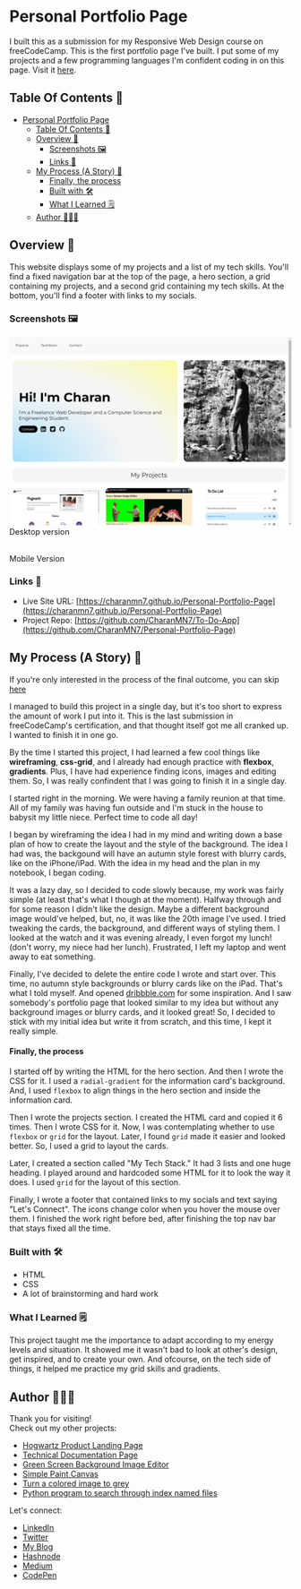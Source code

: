 # Personal Portfolio Page

I built this as a submission for my Responsive Web Design course on freeCodeCamp. This is the first portfolio page I've built. I put some of my projects and a few programming languages I'm confident coding in on this page. Visit it [here](https://charanmn7.github.io/Personal-Portfolio-Page/).

## Table Of Contents 📖

- [Personal Portfolio Page](#personal-portfolio-page)
  - [Table Of Contents 📖](#table-of-contents-)
  - [Overview 🎯](#overview-)
    - [Screenshots 🖼️](#screenshots-️)
    - [Links 📌](#links-)
  - [My Process (A Story) 📝](#my-process-a-story-)
      - [Finally, the process](#finally-the-process)
    - [Built with 🛠️](#built-with-️)
    - [What I Learned 🗒️](#what-i-learned-️)
  - [Author 👨🏻‍💻](#author-)

## Overview 🎯

This website displays some of my projects and a list of my tech skills. You'll find a fixed navigation bar at the top of the page, a hero section, a grid containing my projects, and a second grid containing my tech skills. At the bottom, you'll find a footer with links to my socials.

### Screenshots 🖼️

![](src/Screenshots/desktop.png)  
Desktop version

![]()  
Mobile Version

### Links 📌

- Live Site URL: [https://charanmn7.github.io/Personal-Portfolio-Page](https://charanmn7.github.io/Personal-Portfolio-Page)
- Project Repo: [https://github.com/CharanMN7/To-Do-App](https://github.com/CharanMN7/Personal-Portfolio-Page)

## My Process (A Story) 📝

If you're only interested in the process of the final outcome, you can skip [here](#finally-the-process)

I managed to build this project in a single day, but it's too short to express the amount of work I put into it. This is the last submission in freeCodeCamp's certification, and that thought itself got me all cranked up. I wanted to finish it in one go.

By the time I started this project, I had learned a few cool things like **wireframing**, **css-grid**, and I already had enough practice with **flexbox**, **gradients**. Plus, I have had experience finding icons, images and editing them. So, I was really confindent that I was going to finish it in a single day.

I started right in the morning. We were having a family reunion at that time. All of my family was having fun outside and I'm stuck in the house to babysit my little niece. Perfect time to code all day!

I began by wireframing the idea I had in my mind and writing down a base plan of how to create the layout and the style of the background. The idea I had was, the backgound will have an autumn style forest with blurry cards, like on the iPhone/iPad. With the idea in my head and the plan in my notebook, I began coding.

It was a lazy day, so I decided to code slowly because, my work was fairly simple (at least that's what I though at the moment). Halfway through and for some reason I didn't like the design. Maybe a different background image would've helped, but, no, it was like the 20th image I've used. I tried tweaking the cards, the background, and different ways of styling them. I looked at the watch and it was evening already, I even forgot my lunch! (don't worry, my niece had her lunch). Frustrated, I left my laptop and went away to eat something.

Finally, I've decided to delete the entire code I wrote and start over. This time, no autumn style backgrounds or blurry cards like on the iPad. That's what I told myself. And opened [dribbble.com](https://dribbble.com) for some inspiration. And I saw somebody's portfolio page that looked similar to my idea but without any background images or blurry cards, and it looked great! So, I decided to stick with my initial idea but write it from scratch, and this time, I kept it really simple.

#### Finally, the process

I started off by writing the HTML for the hero section. And then I wrote the CSS for it. I used a `radial-gradient` for the information card's background. And, I used `flexbox` to align things in the hero section and inside the information card.

Then I wrote the projects section. I created the HTML card and copied it 6 times. Then I wrote CSS for it. Now, I was contemplating whether to use `flexbox` or `grid` for the layout. Later, I found `grid` made it easier and looked better. So, I used a grid to layout the cards.

Later, I created a section called "My Tech Stack." It had 3 lists and one huge heading. I played around and hardcoded some HTML for it to look the way it does. I used `grid` for the layout of this section.

Finally, I wrote a footer that contained links to my socials and text saying "Let's Connect". The icons change color when you hover the mouse over them. I finished the work right before bed, after finishing the top nav bar that stays fixed all the time.

### Built with 🛠️

- HTML
- CSS
- A lot of brainstorming and hard work

### What I Learned 🗒️

This project taught me the importance to adapt according to my energy levels and situation. It showed me it wasn't bad to look at other's design, get inspired, and to create your own. And ofcourse, on the tech side of things, it helped me practice my grid skills and gradients.

## Author 👨🏻‍💻

Thank you for visiting!  
Check out my other projects:

- [Hogwartz Product Landing Page](https://charanmn7.github.io/Hogwartz-Product-Landing-Page/)
- [Technical Documentation Page](https://github.com/CharanMN7/Tecnical-Documentation-Page)
- [Green Screen Background Image Editor](https://codepen.io/charan_/pen/OJEWzRX)
- [Simple Paint Canvas](https://codepen.io/charan_/pen/GRGrNyx)
- [Turn a colored image to grey](https://codepen.io/charan_/pen/GRGrEpP)
- [Python program to search through index named files](https://github.com/CharanMN7/file-search-feature)

Let's connect:

- [LinkedIn](https://www.linkedin.com/in/charan-manikanta/)
- [Twitter](https://twitter.com/CharanMN7)
- [My Blog](https://charan-blog.netlify.app/)
- [Hashnode](https://charanmn7.hashnode.dev/)
- [Medium](https://medium.com/@CharanMN7)
- [CodePen](https://codepen.io/charan_)

